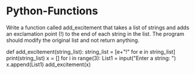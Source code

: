 # Python-Functions
Write a function called add_excitement that takes a list of strings and adds an exclamation point (!) to the end of each string in the list. The program should modify the original list and not return anything.

def add_excitement(string_list):
    string_list = [e+"!" for e in string_list]
    print(string_list)
x = []
for i in range(3):
    List1 = input("Enter a string: ")
    x.append(List1)
add_excitement(x)
    
